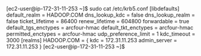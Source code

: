 [ec2-user@ip-172-31-11-253 ~]$ sudo cat /etc/krb5.conf
[libdefaults]
default_realm = HADOOP.COM
dns_lookup_kdc = false
dns_lookup_realm = false
ticket_lifetime = 86400
renew_lifetime = 604800
forwardable = true
default_tgs_enctypes = arcfour-hmac
default_tkt_enctypes = arcfour-hmac
permitted_enctypes = arcfour-hmac
udp_preference_limit = 1
kdc_timeout = 3000
[realms]
HADOOP.COM = {
kdc = 172.31.11.253
admin_server = 172.31.11.253
}
[ec2-user@ip-172-31-11-253 ~]$ 

